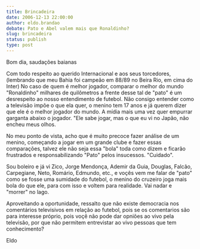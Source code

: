 ```yaml
---
title: Brincadeira
date: 2006-12-13 22:00:00
author: eldo.brandao
debate: Pato e Abel valem mais que Ronaldinho?
slug: brincadeira
status: publish 
type: post
---
```


Bom dia, saudações baianas  

Com todo respeito ao querido Internacional e aos seus torcedores, (lembrando que meu Bahia foi campeão em 88/89 no Beira Rio, em cima do Inter) No caso de quem é melhor jogador, comparar o melhor do mundo "Ronaldinho" milhares de quilômetros a frente desse tal de "pato" é um desrespeito ao nosso entendimento de futebol. Não consigo entender como a televisão impõe o que ela quer, o menino tem 17 anos e já querem dizer que ele é o melhor jogador do mundo. A mídia mais uma vez quer empurrar garganta abaixo o jogador. "Ele sabe jogar, mas o que eu vi no Japão, não encheu meus olhos.  

No meu ponto de vista, acho que é muito precoce fazer análise de um menino, começando a jogar em um grande clube e fazer essas comparações, talvez ele não seja essa "bola" toda como dizem e ficarão frustrados e responsabilizando "Pato" pelos insucessos. "Cuidado".   

Sou boleiro e já vi Zico, Jorge Mendonça, Ademir da Guia, Douglas, Falcão, Carpegiane, Neto, Romário, Edmundo, etc., e voçês vem me falar de "pato" como se fosse uma sumidade do futebol, o menino do cruzeiro joga mais bola do que ele, para com isso e voltem para realidade. Vai nadar e "morrer" no lago.  

Aproveitando a oportunidade, ressalto que não existe democracia nos comentários televisivos em relação ao futebol, pois se os comentarios são para interesse próprio, pois voçê não pode dar opniões ao vivo pela televisão, por que não permitem entrevistar ao vivo pessoas que tem conhecimento?  

  

Eldo
